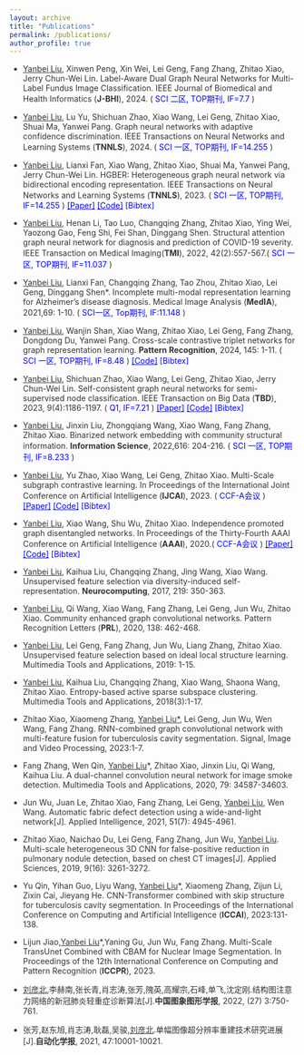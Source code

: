```yaml
---
layout: archive
title: "Publications"
permalink: /publications/
author_profile: true
---
```

<html lang="en">
<head>
    <meta charset="UTF-8">
    <meta name="viewport" content="width=device-width, initial-scale=1">
    <style>
        .custom-link {
            color: blue;
            text-decoration: none; /* 去掉下划线 */
        }
        .custom-link:hover {
            text-decoration: underline; /* 悬停时显示下划线 */
        }
        .hidden-content {
            display: none;
        }
       body {
            color: #333333; /* 亮黑色 */
        }
    </style>
</head>
<script>
function toggleContent(contentId) {
    var content = document.getElementById(contentId);
    if (content.style.display === 'none') {
        content.style.display = 'block';
    } else {
        content.style.display = 'none';
    }
}
</script>
<body>  
<ul><li> <u>Yanbei Liu</u>, Xinwen Peng, Xin Wei, Lei Geng, Fang Zhang, Zhitao Xiao, Jerry Chun-Wei Lin. Label-Aware Dual Graph Neural Networks for Multi-Label Fundus Image Classification.  IEEE Journal of Biomedical and Health Informatics (<b>J-BHI</b>), 2024. (<font color='BLUE'> SCI 二区, TOP期刊, IF=7.7 </font>)
</li></ul>
  
<ul><li> <u>Yanbei Liu</u>, Lu Yu, Shichuan Zhao, Xiao Wang, Lei Geng, Zhitao Xiao, Shuai Ma, Yanwei Pang. Graph neural networks with adaptive confidence discrimination. IEEE Transactions on Neural Networks and Learning Systems (<b>TNNLS</b>), 2024. (<font color='BLUE'> SCI 一区, TOP期刊, IF=14.255 </font>)
</li></ul>

<ul><li> <u>Yanbei Liu</u>, Lianxi Fan, Xiao Wang, Zhitao Xiao, Shuai Ma, Yanwei Pang, Jerry Chun-Wei Lin. HGBER: Heterogeneous graph neural network via bidirectional encoding representation. IEEE Transactions on Neural Networks and Learning Systems (<b>TNNLS</b>), 2023. (<font color='BLUE'> SCI 一区, TOP期刊, IF=14.255 </font>)
<a href="files/HGBER_Heterogeneous_Graph_Neural_Network_With_Bidirectional_Encoding_Representation.pdf" style="color: blue;"><font color="BLUE" >[Paper]</font></a>
<a href="https://github.com/yanbeiliu/AEMVC" style="color: blue;"><font color="BLUE" >[Code]</font></a>
<a href="#" class="custom-link" onclick="toggleContent('liu2023hgber'); return false;">[Bibtex]<br></a>
<div id="liu2023hgber" class="hidden-content">
    <pre>
    @article{liu2023hgber,
      title={HGBER: Heterogeneous graph neural network with bidirectional encoding representation},
      author={Liu, Yanbei and Fan, Lianxi and Wang, Xiao and Xiao, Zhitao and Ma, Shuai and Pang, Yanwei and Lin, Jerry Chun-Wei},
      journal={IEEE Transactions on Neural Networks and Learning Systems},
      volume={35},
      number={7},
      pages={9340--9351},
      year={2023},
      publisher={IEEE}
}
    </pre></div>  
</li></ul>

<ul><li> <u>Yanbei Liu</u>, Henan Li, Tao Luo, Changqing Zhang, Zhitao Xiao, Ying Wei, Yaozong Gao, Feng Shi, Fei Shan, Dinggang Shen. Structural attention graph neural network for diagnosis and prediction of COVID-19 severity. IEEE Transaction on Medical Imaging(<b>TMI</b>), 2022, 42(2):557-567.(<font color='BLUE'> SCI 一区, TOP期刊, IF=11.037 </font>)
</li></ul>

<ul><li> <u>Yanbei Liu</u>, Lianxi Fan, Changqing Zhang, Tao Zhou, Zhitao Xiao, Lei Geng, Dinggang Shen*. Incomplete multi-modal representation learning for Alzheimer’s disease diagnosis. Medical Image Analysis (<b>MedIA</b>), 2021,69: 1-10. (<font color='BLUE'> SCI一区, Top期刊, IF:11.148 </font>)
</li></ul>

<ul><li> <u>Yanbei Liu</u>, Wanjin Shan, Xiao Wang, Zhitao Xiao, Lei Geng, Fang Zhang, Dongdong Du, Yanwei Pang. Cross-scale contrastive triplet networks for graph representation learning. <b>Pattern Recognition</b>, 2024, 145: 1-11. (<font color='BLUE'> SCI 一区, TOP期刊, IF=8.48 </font>)
<a href="https://github.com/yanbeiliu/CCTN" style="color: blue;"><font color="BLUE" >[Code]</font></a>
<a href="#" class="custom-link" onclick="toggleContent('liu2024cross'); return false;">[Bibtex]<br></a>
<div id="liu2024cross" class="hidden-content">
  <pre>
    @article{liu2024cross,
      title={Cross-scale contrastive triplet networks for graph representation learning},
      author={Liu, Yanbei and Shan, Wanjin and Wang, Xiao and Xiao, Zhitao and Geng, Lei and Zhang, Fang and Du, Dongdong and Pang, Yanwei},
      journal={Pattern Recognition},
      volume={145},
      pages={1--11},
      year={2024},
      publisher={Elsevier}
}
</pre></div> 
</li></ul>

<ul><li> <u>Yanbei Liu</u>, Shichuan Zhao, Xiao Wang, Lei Geng, Zhitao Xiao, Jerry Chun-Wei Lin. Self-consistent graph neural networks for semi-supervised node classification. IEEE Transaction on Big Data (<b>TBD</b>), 2023, 9(4):1186-1197. (<font color='BLUE'> Q1, IF=7.21 </font>)
  <a href="files/Self-Consistent_Graph_Neural_Networks_for_Semi-Supervised_Node_Classification.pdf" style="color: blue;"><font color="BLUE" >[Paper]</font></a>
<a href="https://github.com/yanbeiliu/SCGNN" style="color: blue;"><font color="BLUE" >[Code]</font></a>
<a href="#" class="custom-link" onclick="toggleContent('liu2023self'); return false;">[Bibtex]<br></a>
<div id="liu2023self" class="hidden-content">
  <pre>
    @article{liu2023self,
      title={Self-Consistent Graph Neural Networks for Semi-Supervised Node Classification},
      author={Liu, Yanbei and Zhao, Shichuan and Wang, Xiao and Geng, Lei and Xiao, Zhitao and Lin, Jerry Chun-Wei},
      journal={IEEE Transactions on Big Data},
      volume={9},
      number={4},
      pages={1186--1197},
      year={2023},
      publisher={IEEE}
}
  </pre></div> 
</li></ul>

<ul><li> <u>Yanbei Liu</u>, Jinxin Liu, Zhongqiang Wang, Xiao Wang, Fang Zhang, Zhitao Xiao. Binarized network embedding with community structural information. <b>Information Science</b>, 2022,616: 204-216. (<font color='BLUE'> SCI 一区, TOP期刊, IF=8.233 </font>)  
</li></ul>

<ul><li> <u>Yanbei Liu</u>, Yu Zhao, Xiao Wang, Lei Geng, Zhitao Xiao. Multi-Scale subgraph contrastive learning. In Proceedings of the International Joint Conference on Artificial Intelligence (<b>IJCAI</b>), 2023. (<font color='BLUE'> CCF-A会议 </font>)
<a href="files/Multi-Scale Subgraph Contrastive Learning.pdf" style="color: blue;"><font color="BLUE" >[Paper]</font></a>
<a href="https://github.com/ZhaoYuTJPU/MSSGCL" style="color: blue;"><font color="BLUE" >[Code]</font></a>
<a href="#" class="custom-link" onclick="toggleContent('liu2024multi'); return false;">[Bibtex]<br></a>
<div id="liu2024multi" class="hidden-content">
  <pre>
   @article{liu2024multi,
    title={Multi-scale subgraph contrastive learning},
    author={Liu, Yanbei and Zhao, Yu and Wang, Xiao and Geng, Lei and Xiao, Zhitao},
    journal={arXiv preprint arXiv:2403.02719},
    year={2024}
} 
  </pre></div> 
</li></ul>

<ul><li> <u>Yanbei Liu</u>, Xiao Wang, Shu Wu, Zhitao Xiao. Independence promoted graph disentangled networks. In Proceedings of the Thirty-Fourth AAAI Conference on Artificial Intelligence (<b>AAAI</b>), 2020.(<font color='BLUE'> CCF-A会议 </font>)
<a href="files/Independence promoted graph disentangled networks.pdf" style="color: blue;"><font color="BLUE" >[Paper]</font></a>
<a href="https://github.com/yanbeiliu/IPGDN" style="color: blue;"><font color="BLUE" >[Code]</font></a>
<a href="#" class="custom-link" onclick="toggleContent('liu2020independence'); return false;">[Bibtex]<br></a>
<div id="liu2020independence" class="hidden-content">
    <pre>
    @inproceedings{liu2020independence,
      title={Independence promoted graph disentangled networks},
      author={Liu, Yanbei and Wang, Xiao and Wu, Shu and Xiao, Zhitao},
      booktitle={Proceedings of the AAAI Conference on Artificial Intelligence},
      volume={34},
      number={04},
      pages={4916--4923},
      year={2020}
}
    </pre></div>
</li></ul>

<ul><li> <u>Yanbei Liu</u>, Kaihua Liu, Changqing Zhang, Jing Wang, Xiao Wang. Unsupervised feature selection via diversity-induced self-representation. <b>Neurocomputing</b>, 2017, 219: 350-363.
</li></ul>

<ul><li> <u>Yanbei Liu</u>, Qi Wang, Xiao Wang, Fang Zhang, Lei Geng, Jun Wu, Zhitao Xiao. Community enhanced graph convolutional networks. Pattern Recognition Letters (<b>PRL</b>), 2020, 138: 462-468.
</li></ul>

<ul><li> <u>Yanbei Liu</u>, Lei Geng, Fang Zhang, Jun Wu, Liang Zhang, Zhitao Xiao. Unsupervised feature selection based on ideal local structure learning. Multimedia Tools and Applications, 2019: 1-15.
</li></ul>
<ul><li> <u>Yanbei Liu</u>, Kaihua Liu, Changqing Zhang, Xiao Wang, Shaona Wang, Zhitao Xiao. Entropy-based active sparse subspace clustering. Multimedia Tools and Applications, 2018(3):1-17.
</li></ul>
<ul><li> Zhitao Xiao, Xiaomeng Zhang, <u>Yanbei Liu*</u>, Lei Geng, Jun Wu, Wen Wang, Fang Zhang. RNN-combined graph convolutional network with multi-feature fusion for tuberculosis cavity segmentation. Signal, Image and Video Processing, 2023:1-7.
</li></ul>
<ul><li> Fang Zhang, Wen Qin, <u>Yanbei Liu</u>*, Zhitao Xiao, Jinxin Liu, Qi Wang, Kaihua Liu. A dual-channel convolution neural network for image smoke detection. Multimedia Tools and Applications, 2020, 79: 34587-34603.
</li></ul>
<ul><li> Jun Wu, Juan Le, Zhitao Xiao, Fang Zhang, Lei Geng, <u>Yanbei Liu</u>, Wen Wang. Automatic fabric defect detection using a wide-and-light network[J]. Applied Intelligence, 2021, 51(7): 4945-4961.
</li></ul>
<ul><li> Zhitao Xiao, Naichao Du, Lei Geng, Fang Zhang, Jun Wu, <u>Yanbei Liu</u>. Multi-scale heterogeneous 3D CNN for false-positive reduction in pulmonary nodule detection, based on chest CT images[J]. Applied Sciences, 2019, 9(16): 3261-3272.
</li></ul>
<ul><li> Yu Qin, Yihan Guo, Liyu Wang, <u>Yanbei Liu</u>*, Xiaomeng Zhang, Zijun Li, Zixin Cai, Jieyang He. CNN-Transformer combined with skip structure for tuberculosis cavity segmentation. In Proceedings of the International Conference on Computing and Artificial Intelligence (<b>ICCAI</b>), 2023:131-138.
</li></ul>
<ul><li> Lijun Jiao,<u>Yanbei Liu</u>*,Yaning Gu, Jun Wu, Fang Zhang. Multi-Scale TransUnet Combined with CBAM for Nuclear Image Segmentation. In Proceedings of the 12th International Conference on Computing and Pattern Recognition (<b>ICCPR</b>), 2023.
</li></ul>
<ul><li> <u>刘彦北</u>,李赫南,张长青,肖志涛,张芳,隗英,高耀宗,石峰,单飞,沈定刚.结构图注意力网络的新冠肺炎轻重症诊断算法[J].<b>中国图象图形学报</b>, 2022, (27) 3:750-761.
</li></ul>
<ul><li> 张芳,赵东旭,肖志涛,耿磊,吴骏,<u>刘彦北</u>.单幅图像超分辨率重建技术研究进展[J].<b>自动化学报</b>, 2021, 47:10001-10021.
</li></ul>
</body>
</html>
